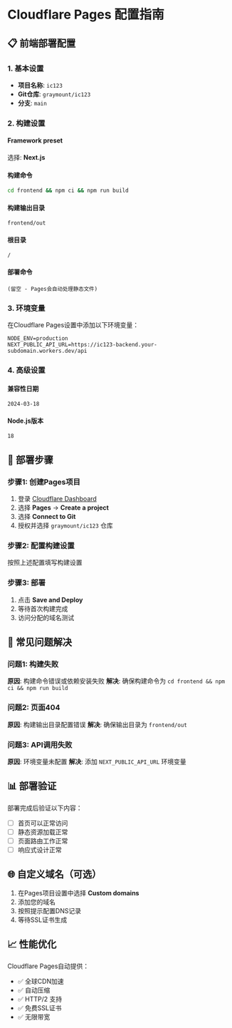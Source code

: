 # Cloudflare Pages 配置指南

## 📋 前端部署配置

### 1. 基本设置
- **项目名称**: `ic123`
- **Git仓库**: `graymount/ic123`
- **分支**: `main`

### 2. 构建设置

#### Framework preset
选择: **Next.js**

#### 构建命令
```bash
cd frontend && npm ci && npm run build
```

#### 构建输出目录
```
frontend/out
```

#### 根目录
```
/
```

#### 部署命令
```
(留空 - Pages会自动处理静态文件)
```

### 3. 环境变量

在Cloudflare Pages设置中添加以下环境变量：

```env
NODE_ENV=production
NEXT_PUBLIC_API_URL=https://ic123-backend.your-subdomain.workers.dev/api
```

### 4. 高级设置

#### 兼容性日期
```
2024-03-18
```

#### Node.js版本
```
18
```

## 🚀 部署步骤

### 步骤1: 创建Pages项目
1. 登录 [Cloudflare Dashboard](https://dash.cloudflare.com)
2. 选择 **Pages** → **Create a project**
3. 选择 **Connect to Git**
4. 授权并选择 `graymount/ic123` 仓库

### 步骤2: 配置构建设置
按照上述配置填写构建设置

### 步骤3: 部署
1. 点击 **Save and Deploy**
2. 等待首次构建完成
3. 访问分配的域名测试

## 🔧 常见问题解决

### 问题1: 构建失败
**原因**: 构建命令错误或依赖安装失败
**解决**: 确保构建命令为 `cd frontend && npm ci && npm run build`

### 问题2: 页面404
**原因**: 构建输出目录配置错误
**解决**: 确保输出目录为 `frontend/out`

### 问题3: API调用失败
**原因**: 环境变量未配置
**解决**: 添加 `NEXT_PUBLIC_API_URL` 环境变量

## 📊 部署验证

部署完成后验证以下内容：
- [ ] 首页可以正常访问
- [ ] 静态资源加载正常
- [ ] 页面路由工作正常
- [ ] 响应式设计正常

## 🌐 自定义域名（可选）

1. 在Pages项目设置中选择 **Custom domains**
2. 添加您的域名
3. 按照提示配置DNS记录
4. 等待SSL证书生成

## 📈 性能优化

Cloudflare Pages自动提供：
- ✅ 全球CDN加速
- ✅ 自动压缩
- ✅ HTTP/2 支持
- ✅ 免费SSL证书
- ✅ 无限带宽 